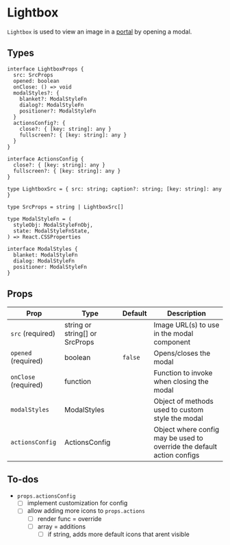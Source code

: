 # Lightbox

`Lightbox` is used to view an image in a [portal](https://reactjs.org/docs/portals.html) by opening a modal.

## Types

```tsx
interface LightboxProps {
  src: SrcProps
  opened: boolean
  onClose: () => void
  modalStyles?: {
    blanket?: ModalStyleFn
    dialog?: ModalStyleFn
    positioner?: ModalStyleFn
  }
  actionsConfig?: {
    close?: { [key: string]: any }
    fullscreen?: { [key: string]: any }
  }
}

interface ActionsConfig {
  close?: { [key: string]: any }
  fullscreen?: { [key: string]: any }
}

type LightboxSrc = { src: string; caption?: string; [key: string]: any }

type SrcProps = string | LightboxSrc[]

type ModalStyleFn = (
  styleObj: ModalStyleFnObj,
  state: ModalStyleFnState,
) => React.CSSProperties

interface ModalStyles {
  blanket: ModalStyleFn
  dialog: ModalStyleFn
  positioner: ModalStyleFn
}
```

## Props

| Prop                 | Type                           | Default | Description                                                            |
| -------------------- | ------------------------------ | ------- | ---------------------------------------------------------------------- |
| `src` (required)     | string or string[] or SrcProps |         | Image URL(s) to use in the modal component                             |
| `opened` (required)  | boolean                        | `false` | Opens/closes the modal                                                 |
| `onClose` (required) | function                       |         | Function to invoke when closing the modal                              |
| `modalStyles`        | ModalStyles                    |         | Object of methods used to custom style the modal                       |
| `actionsConfig`      | ActionsConfig                  |         | Object where config may be used to override the default action configs |

## To-dos

- `props.actionsConfig`
  - [ ] implement customization for config
  - [ ] allow adding more icons to `props.actions`
    - [ ] render func = override
    - [ ] array = additions
      - [ ] if string, adds more default icons that arent visible

